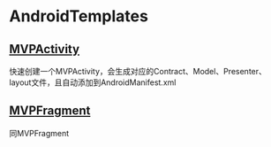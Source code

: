 # AndroidTemplates
## [MVPActivity](https://github.com/LvZhenDong/AndroidTemplates/tree/master/MVPActivity)
快速创建一个MVPActivity，会生成对应的Contract、Model、Presenter、layout文件，且自动添加到AndroidManifest.xml
## [MVPFragment](https://github.com/LvZhenDong/AndroidTemplates/tree/master/MVPFragment)
同MVPFragment

